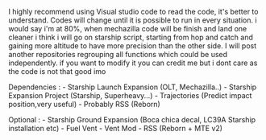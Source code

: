 I highly recommend using Visual studio code to read the code, it's better to understand.
Codes will change until it is possible to run in every situation. i would say i'm at 80%, when mechazilla code will be finish and land one cleaner i think i will go on starship script, starting from hop and catch and gaining more altitude to have more precision than the other side.
I will post another repositories regrouping all functions which could be used independently.
if you want to modify it you can credit me but i dont care as the code is not that good imo




Dependencies : - Starship Launch Expansion (OLT, Mechazilla..)
               - Starship Expansion Project (Starship, Superheavy...)
               - Trajectories (Predict impact position,very useful)
               - Probably RSS (Reborn)


Optional : - Starship Ground Expansion (Boca chica decal, LC39A Starship installation etc)
           - Fuel Vent
           - Vent Mod 
           - RSS (Reborn + MTE v2)
